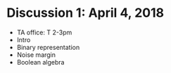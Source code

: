 # Discussion 1: April 4, 2018
* TA office: T 2-3pm
* Intro
* Binary representation
* Noise margin
* Boolean algebra
